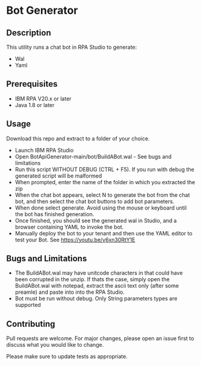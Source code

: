 # Bot Generator

## Description

This utility runs a chat bot in RPA Studio to generate:
 - Wal
 - Yaml

## Prerequisites

- IBM RPA V20.x or later
- Java 1.8 or later

## Usage

Download this repo and extract to a folder of your choice.

- Launch IBM RPA Studio
- Open BotApiGenerator-main/bot/BuildABot.wal - See bugs and limitations
- Run this script WITHOUT DEBUG (CTRL + F5).  If you run with debug the generated script will be malformed
- When prompted, enter the name of the folder in which you extracted the zip
- When the chat bot appears, select N to generate the bot from the chat bot, and then select the chat bot buttons to add bot parameters.
- When done select generate.  Avoid using the mouse or keyboard until the bot has finished generation.
- Once finished, you should see the generated wal in Studio, and a browser containing YAML to invoke the bot.
- Manually deploy the bot to your tenant and then use the YAML editor to test your Bot.
See https://youtu.be/v6xn30RtY1E

## Bugs and Limitations

- The BuildABot.wal may have unitcode characters in that could have been corrupted in the unzip.  If thats the case, simply open the BuildABot.wal with notepad, extract the ascii text only (after some preamle) and paste into into the RPA Studio.
- Bot must be run without debug.  Only String parameters types are supported

## Contributing
Pull requests are welcome. For major changes, please open an issue first to discuss what you would like to change.

Please make sure to update tests as appropriate.
